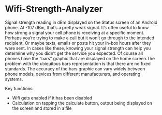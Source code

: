 # Wifi-Strength-Analyzer

Signal strength reading in dBm displayed on the Status screen of an Android phone. At -107 dBm, that’s a pretty weak signal. It’s often useful to know how strong a signal your cell phone is receiving at a specific moment. Perhaps you’re trying to make a call but it won’t go through to the intended recipient. Or maybe texts, emails or posts hit your in-box hours after they were sent. In cases like these, knowing your signal strength can help you determine why you didn’t get the service you expected. Of course all phones have the “bars” graphic that are displayed on the home screen.The problem with the ubiquitous bars representation is that there are no fixed standards. The accuracy of the bars graphic can vary widely between phone models, devices from different manufacturers, and operating systems.

Key functions:
- Wifi gets enabled if it has been disabled
- Calculation on tapping the calculate button, output being displayed on the screen and stored in a file
